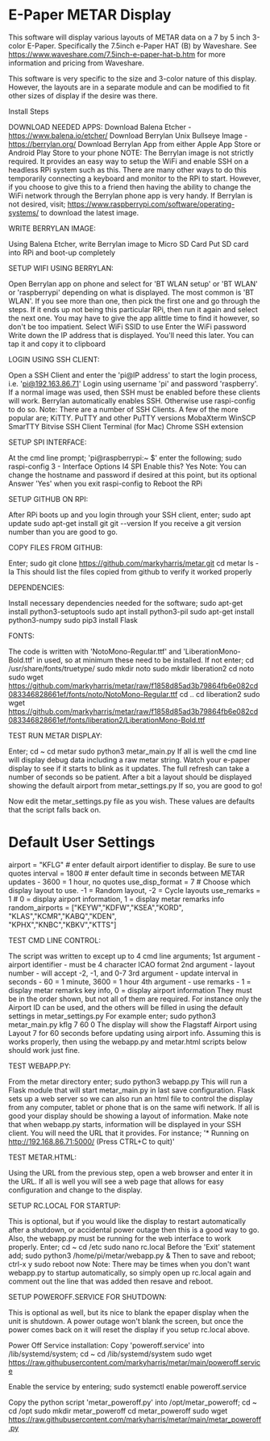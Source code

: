 # E-Paper METAR Display
This software will display various layouts of METAR data on a 7 by 5 inch 3-color E-Paper. Specifically the 7.5inch e-Paper HAT (B) by Waveshare. See https://www.waveshare.com/7.5inch-e-paper-hat-b.htm for more information and pricing from Waveshare.

This software is very specific to the size and 3-color nature of this display. However, the layouts are in a separate module and can be modified to fit other sizes of display if the desire was there.

Install Steps

DOWNLOAD NEEDED APPS:
Download Balena Etcher - https://www.balena.io/etcher/
Download Berrylan Unix Bullseye Image - https://berrylan.org/
Download Berrylan App from either Apple App Store or Android Play Store to your phone
NOTE: The Berrylan image is not strictly required. It provides an easy way to setup the WiFi and enable SSH on a headless RPi system such as this. There are many other ways to do this temporarily connecting a keyboard and monitor to the RPi to start. However, if you choose to give this to a friend then having the ability to change the WiFi network through the Berrylan phone app is very handy. If Berrylan is not desired, visit; https://www.raspberrypi.com/software/operating-systems/ to download the latest image.

WRITE BERRYLAN IMAGE:

Using Balena Etcher, write Berrylan image to Micro SD Card
Put SD card into RPi and boot-up completely

SETUP WIFI USING BERRYLAN:

Open Berrylan app on phone and select for 'BT WLAN setup' or 'BT WLAN' or 'raspberrypi' depending on what is displayed. The most common is 'BT WLAN'. If you see more than one, then pick the first one and go through the steps. If it ends up not being this particular RPi, then run it again and select the next one. You may have to give the app alittle time to find it however, so don't be too impatient.
  Select WiFi SSID to use
  Enter the WiFi password
  Write down the IP address that is displayed. You'll need this later. You can tap it and copy it to clipboard

LOGIN USING SSH CLIENT:

Open a SSH Client and enter the 'pi@IP address' to start the login process, i.e. 'pi@192.163.86.71'
Login using username 'pi' and password 'raspberry'. If a normal image was used, then SSH must be enabled before these clients will work. Berrylan automatically enables SSH. Otherwise use raspi-config to do so.
Note: There are a number of SSH Clients. A few of the more popular are; 
  KiTTY.
  PuTTY and other PuTTY versions
  MobaXterm
  WinSCP
  SmarTTY
  Bitvise SSH Client
  Terminal (for Mac)
  Chrome SSH extension

SETUP SPI INTERFACE:

At the cmd line prompt; 'pi@raspberrypi:~ $' enter the following;
  sudo raspi-config
  3 - Interface Options
  I4 SPI Enable this? Yes 
Note: You can change the hostname and password if desired at this point, but its optional
Answer 'Yes' when you exit raspi-config to Reboot the RPi 

SETUP GITHUB ON RPI:

After RPi boots up and you login through your SSH client, enter;
  sudo apt update
  sudo apt-get install git
  git --version 
If you receive a git version number than you are good to go.

COPY FILES FROM GITHUB:

Enter;
  sudo git clone https://github.com/markyharris/metar.git
  cd metar
  ls -la 
This should list the files copied from github to verify it worked properly

DEPENDENCIES:

Install necessary dependencies needed for the software;
  sudo apt-get install python3-setuptools
  sudo apt install python3-pil
  sudo apt-get install python3-numpy
  sudo pip3 install Flask
    
FONTS:

The code is written with 'NotoMono-Regular.ttf' and 'LiberationMono-Bold.ttf' in used, so at minimum these need to be installed. If not enter;
  cd /usr/share/fonts/truetype/
  sudo mkdir noto
  sudo mkdir liberation2
  cd noto
  sudo wget https://github.com/markyharris/metar/raw/f1858d85ad3b79864fb6e082cd083346828661ef/fonts/noto/NotoMono-Regular.ttf
  cd ..
  cd liberation2
  sudo wget https://github.com/markyharris/metar/raw/f1858d85ad3b79864fb6e082cd083346828661ef/fonts/liberation2/LiberationMono-Bold.ttf

TEST RUN METAR DISPLAY:

Enter;
  cd ~
  cd metar
  sudo python3 metar_main.py
If all is well the cmd line will display debug data including a raw metar string. Watch your e-paper display to see if it starts to blink as it updates. The full refresh can take a number of seconds so be patient. After a bit a layout should be displayed showing the default airport from metar_settings.py
If so, you are good to go!

Now edit the metar_settings.py file as you wish. These values are defaults that the script falls back on.
  # Default User Settings
  airport = "KFLG" # enter default airport identifier to display. Be sure to use quotes
  interval = 1800  # enter default time in seconds between METAR updates - 3600 = 1 hour, no quotes
  use_disp_format = 7 # Choose which display layout to use. -1 = Random layout, -2 = Cycle layouts
  use_remarks = 1  # 0 = display airport information, 1 = display metar remarks info 
  random_airports = ["KEYW","KDFW","KSEA","KORD", "KLAS","KCMR","KABQ","KDEN", \
                   "KPHX","KNBC","KBKV","KTTS"]
				   
TEST CMD LINE CONTROL:

The script was written to except up to 4 cmd line arguments;
  1st argument - airport identifier - must be 4 character ICAO format
  2nd argument - layout number - will accept -2, -1, and 0-7
  3rd argument - update interval in seconds - 60 = 1 minute, 3600 = 1 hour
  4th argument - use remarks - 1 = display metar remarks key info, 0 = display airport information
They must be in the order shown, but not all of them are required. For instance only the Airport ID can be used, and the others will be filled in using the default settings in metar_settings.py
For example enter;
  sudo python3 metar_main.py kflg 7 60 0
The display will show the Flagstaff Airport using Layout 7 for 60 seconds before updating using airport info.
Assuming this is works properly, then using the webapp.py and metar.html scripts below should work just fine.

TEST WEBAPP.PY:

From the metar directory enter;
  sudo python3 webapp.py
This will run a Flask module that will start metar_main.py in last save configuration. Flask sets up a web server so we can also run an html file to control the display from any computer, tablet or phone that is on the same wifi network.
If all is good your display should be showing a layout of information.
Make note that when webapp.py starts, information will be displayed in your SSH client. You will need the URL that it provides. For instance; '* Running on http://192.168.86.71:5000/ (Press CTRL+C to quit)'

TEST METAR.HTML:

Using the URL from the previous step, open a web browser and enter it in the URL. If all is well you will see a web page that allows for easy configuration and change to the display.

SETUP RC.LOCAL FOR STARTUP:

This is optional, but if you would like the display to restart automatically after a shutdown, or accidental power outage then this is a good way to go. Also, the webapp.py must be running for the web interface to work properly. 
Enter;
  cd ~
  cd /etc
  sudo nano rc.local
Before the 'Exit' statement add;
  sudo python3 /home/pi/metar/webapp.py &
Then to save and reboot;
  ctrl-x
  y
  sudo reboot now
Note: There may be times when you don't want webapp.py to startup automatically, so simply open up rc.local again and comment out the line that was added then resave and reboot.

SETUP POWEROFF.SERVICE FOR SHUTDOWN:

This is optional as well, but its nice to blank the epaper display when the unit is shutdown. A power outage won't blank the screen, but once the power comes back on it will reset the display if you setup rc.local above.

Power Off Service installation:
Copy 'poweroff.service' into /lib/systemd/system; 
  cd ~
  cd /lib/systemd/system 
  sudo wget https://raw.githubusercontent.com/markyharris/metar/main/poweroff.service

Enable the service by entering;
  sudo systemctl enable poweroff.service

Copy the python script 'metar_poweroff.py' into /opt/metar_poweroff;
  cd ~  
  cd /opt
  sudo mkdir metar_poweroff
  cd metar_poweroff
  sudo wget https://raw.githubusercontent.com/markyharris/metar/main/metar_poweroff.py
